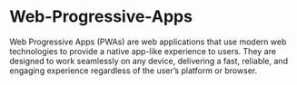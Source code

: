 # Web-Progressive-Apps
Web Progressive Apps (PWAs) are web applications that use modern web technologies to provide a native app-like experience to users. They are designed to work seamlessly on any device, delivering a fast, reliable, and engaging experience regardless of the user’s platform or browser.
